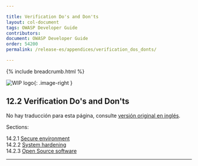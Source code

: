 ```yaml
---

title: Verification Do's and Don'ts
layout: col-document
tags: OWASP Developer Guide
contributors:
document: OWASP Developer Guide
order: 54200
permalink: /release-es/appendices/verification_dos_donts/

---
```


{% include breadcrumb.html %}

<style type="text/css">
.image-right {
  height: 180px;
  display: block;
  margin-left: auto;
  margin-right: auto;
  float: right;
}
</style>

![WIP logo](../../../assets/images/dg_wip.png "Work in progress"){: .image-right }

## 12.2 Verification Do's and Don'ts

No hay traducción para esta página, consulte [versión original en inglés][release1402].

Sections:

14.2.1 [Secure environment](01-secure-environment.md)  
14.2.2 [System hardening](02-system-hardening.md)  
14.2.3 [Open Source software](03-open-source-software.md)  

----

[release1402]: https://github.com/OWASP/www-project-developer-guide/blob/main/release/14-appendices/02-verification-dos-donts/toc.md
